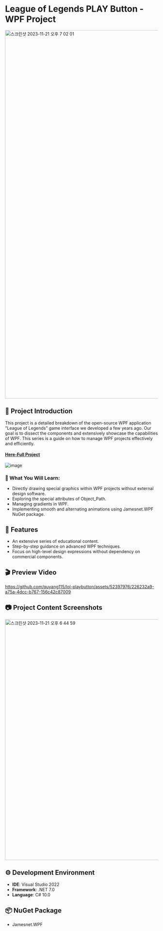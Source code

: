 # League of Legends PLAY Button - WPF Project
<img width="1215" alt="스크린샷 2023-11-21 오후 7 02 01" src="https://github.com/quyang115/lol-playbutton/assets/101777355/e915b4a7-bb4a-4c42-81d5-c3ca21aaa4d4">

## 📄 Project Introduction
This project is a detailed breakdown of the open-source WPF application "League of Legends" game interface we developed a few years ago. Our goal is to dissect the components and extensively showcase the capabilities of WPF. This series is a guide on how to manage WPF projects effectively and efficiently.
#### [Here-Full Project](https://github.com/jamesnet214/leagueoflegends) 
![image](https://github.com/quyang115/lol-playbutton/assets/101777355/eadf406c-df53-49a8-85e6-97a2340f3bf9)


### 📝 What You Will Learn:
- Directly drawing special graphics within WPF projects without external design software.
- Exploring the special attributes of Object_Path.
- Managing gradients in WPF.
- Implementing smooth and alternating animations using Jamesnet.WPF NuGet package.

## 🌱 Features
- An extensive series of educational content.
- Step-by-step guidance on advanced WPF techniques.
- Focus on high-level design expressions without dependency on commercial components.

## 🎬  Preview Video 

https://github.com/quyang115/lol-playbutton/assets/52397976/226232a9-a75a-4dcc-b767-156c42c87009

## 📷  Project Content Screenshots

<img width="794" alt="스크린샷 2023-11-21 오후 6 44 59" src="https://github.com/quyang115/lol-playbutton/assets/101777355/902c08f3-c059-4dd1-b364-a83994161b9a"/>

## ⚙️ Development Environment

- **IDE**: Visual Studio 2022
- **Framework**: .NET 7.0
- **Language**: C# 10.0

## 📦 NuGet Package
- Jamesnet.WPF
